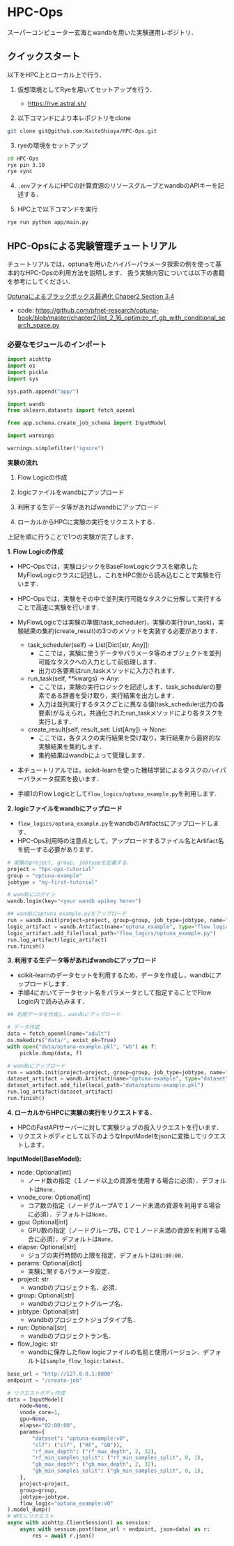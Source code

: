 # HPC-Ops

スーパーコンピューター玄海とwandbを用いた実験運用レポジトリ．

## クイックスタート

以下をHPC上とローカル上で行う．

1. 仮想環境としてRyeを用いてセットアップを行う．
    - https://rye.astral.sh/

2. 以下コマンドにより本レポジトリをclone

```bash
git clone git@github.com:KaitoShioya/HPC-Ops.git
```

3. ryeの環境をセットアップ

```bash
cd HPC-Ops
rye pin 3.10
rye sync
```

4. `.env`ファイルにHPCの計算資源のリソースグループとwandbのAPIキーを記述する．

5. HPC上で以下コマンドを実行
```bash
rye run python app/main.py
```

## HPC-Opsによる実験管理チュートリアル

チュートリアルでは，optunaを用いたハイパーパラメータ探索の例を使って基本的なHPC-Opsの利用方法を説明します．
扱う実験内容については以下の書籍を参考にしてください．

[Optunaによるブラックボックス最適化 Chaper2 Section 3.4](https://books.google.co.jp/books/about/Optuna%E3%81%AB%E3%82%88%E3%82%8B%E3%83%96%E3%83%A9%E3%83%83%E3%82%AF%E3%83%9C%E3%83%83%E3%82%AF%E3%82%B9.html?id=geatEAAAQBAJ&source=kp_book_description&redir_esc=y)
- code: https://github.com/pfnet-research/optuna-book/blob/master/chapter2/list_2_16_optimize_rf_gb_with_conditional_search_space.py

### 必要なモジュールのインポート

```python
import aiohttp
import os
import pickle
import sys

sys.path.append("app/")

import wandb
from sklearn.datasets import fetch_openml

from app.schema.create_job_schema import InputModel

import warnings

warnings.simplefilter("ignore")
```

**実験の流れ**

1. Flow Logicの作成

2. logicファイルをwandbにアップロード

3. 利用する生データ等があればwandbにアップロード

4. ローカルからHPCに実験の実行をリクエストする．

上記を順に行うことで1つの実験が完了します．

**1. Flow Logicの作成**

- HPC-Opsでは，実験ロジックをBaseFlowLogicクラスを継承したMyFlowLogicクラスに記述し，これをHPC側から読み込むことで実験を行います．
- HPC-Opsでは，実験をその中で並列実行可能なタスクに分解して実行することで高速に実験を行います．
- MyFlowLogicでは実験の準備(task_scheduler)，実験の実行(run_task)，実験結果の集約(create_result)の3つのメソッドを実装する必要があります．
    - task_scheduler(self) -> List[Dict[str, Any]]:
        - ここでは，実験に使うデータやパラメータ等のオブジェクトを並列可能なタスクへの入力として前処理します．
        - 出力の各要素はrun_taskメソッドに入力されます．
    - run_task(self, **kwargs) -> Any:
        - ここでは，実験の実行ロジックを記述します．task_schedulerの要素である辞書を受け取り，実行結果を出力します．
        - 入力は並列実行するタスクごとに異なる値(task_scheduler出力の各要素)が与えられ，共通化されたrun_taskメソッドにより各タスクを実行します．
    - create_result(self, result_set: List[Any]) -> None:
        - ここでは，各タスクの実行結果を受け取り，実行結果から最終的な実験結果を集約します．
        - 集約結果はwandbによって管理します．

- 本チュートリアルでは，scikit-learnを使った機械学習によるタスクのハイパーパラメータ探索を扱います．
- 手順1のFlow Logicとして`flow_logics/optuna_example.py`を利用します.

**2. logicファイルをwandbにアップロード**

- `flow_logics/optuna_example.py`をwandbのArtifactsにアップロードします．
- HPC-Ops利用時の注意点として，アップロードするファイル名とArtifact名を統一する必要があります．

```python
# 実験のproject, group, jobtypeを定義する.
project = "hpc-ops-tutorial"
group = "optuna-example"
jobtype = "my-first-tutorial"

# wandbにログイン
wandb.login(key="<your wandb apikey here>")
```

```python
## wandbにoptuna_example.pyをアップロード
run = wandb.init(project=project, group=group, job_type=jobtype, name="upload-flow-logic")
logic_artifact = wandb.Artifact(name="optuna_example", type="flow logic")
logic_artifact.add_file(local_path="flow_logics/optuna_example.py")
run.log_artifact(logic_artifact)
run.finish()
```

**3. 利用する生データ等があればwandbにアップロード**

- scikit-learnのデータセットを利用するため，データを作成し，wandbにアップロードします．
- 手順4においてデータセット名をパラメータとして指定することでFlow Logic内で読み込みます．

```python
## 利用データを作成し，wandbにアップロード

# データ作成
data = fetch_openml(name="adult")
os.makedirs("data/", exist_ok=True)
with open("data/optuna-example.pkl", "wb") as f:
    pickle.dump(data, f)

# wandbにアップロード
run = wandb.init(project=project, group=group, job_type=jobtype, name="upload-dataset")
dataset_artifact = wandb.Artifact(name="optuna-example", type="dataset")
dataset_artifact.add_file(local_path="data/optuna-example.pkl")
run.log_artifact(dataset_artifact)
run.finish()
```

**4. ローカルからHPCに実験の実行をリクエストする．**

- HPCのFastAPIサーバーに対して実験ジョブの投入リクエストを行います．
- リクエストボディとして以下のようなInputModelをjsonに変換してリクエストします．

**InputModel(BaseModel):**

- node: Optional[int]
    - ノード数の指定（１ノード以上の資源を使用する場合に必須）．デフォルトは`None`．
- vnode_core: Optional[int]
    - コア数の指定（ノードグループAで１ノード未満の資源を利用する場合に必須）．デフォルトは`None`．
- gpu: Optional[int]
    - GPU数の指定（ノードグループB，Cで１ノード未満の資源を利用する場合に必須）．デフォルトは`None`．
- elapse: Optional[str]
    - ジョブの実行時間の上限を指定．デフォルトは`01:00:00`．
- params: Optional[dict]
    - 実験に関するパラメータ設定．
- project: str
    - wandbのプロジェクト名．必須．
- group: Optional[str]
    - wandbのプロジェクトグループ名．
- jobtype: Optional[str]
    - wandbのプロジェクトジョブタイプ名．
- run: Optional[str]
    - wandbのプロジェクトラン名．
- flow_logic: str
    - wandbに保存したflow logicファイルの名前と使用バージョン．デフォルトは`sample_flow_logic:latest`．

```python
base_url = "http://127.0.0.1:8000"
endpoint = "/create-job"

# リクエストボディ作成
data = InputModel(
    node=None,
    vnode_core=1,
    gpu=None,
    elapse="02:00:00",
    params={
        "dataset": "optuna-example:v0",
        "clf": ("clf", ("RF", "GB")),
        "rf_max_depth": ("rf_max_depth", 2, 32),
        "rf_min_samples_split": ("rf_min_samples_split", 0, 1),
        "gb_max_depth": ("gb_max_depth", 2, 32),
        "gb_min_samples_split": ("gb_min_samples_split", 0, 1),
    },
    project=project,
    group=group,
    jobtype=jobtype,
    flow_logic="optuna_example:v0"
).model_dump()
# HPCにリクエスト
async with aiohttp.ClientSession() as session:
    async with session.post(base_url + endpoint, json=data) as r:
        res = await r.json()
```
